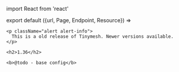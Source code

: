 import React from 'react'

export default ({url, Page, Endpoint, Resource}) =>
  <Resource resource="config/1.36" url={url} name="1.36" siblings={true}>

    <p className="alert alert-info">
      This is a old release of Tinymesh. Newer versions available.
    </p>

    <h2>1.36</h2>

    <b>@todo - base config</b>
  </Resource>
